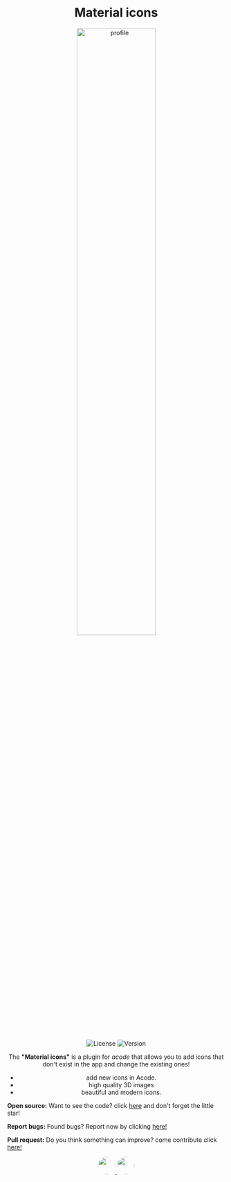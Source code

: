 <div align="center">
<h1>Material icons</h1>
</div>

<div align="center"> 
 <img alt="profile" src="https://raw.githubusercontent.com/sebastianjnuwu/acode-plugins/material-icons/icon.png" width="60%" />
  <br>
  <img alt="License" src="https://img.shields.io/badge/License-Apache%202.0-purple.svg"/>
  <img alt="Version" src="https://img.shields.io/badge/Latest%20version-V1.1.6-purple"/>

<p>The <strong>"Material icons"</strong> is a plugin for <i>acode</i> that allows you to add icons that don't exist in the app and change the existing ones!</p>

 - add new icons in Acode.
 - high quality 3D images
 - beautiful and modern icons.

</div>

<strong>Open source:</strong> Want to see the code? click <a href="https://github.com/sebastianjnuwu/acode-plugins/tree/material-icons">here</a> and don't forget the little star!<br>

<strong>Report bugs:</strong> Found bugs? Report now by clicking <a href="https://github.com/sebastianjnuwu/acode-plugins/issues">here!</a><br>

<strong>Pull request:</strong> Do you think something can improve? come contribute click <a href="https://github.com/sebastianjnuwu/acode-plugins/pulls">here!</a>

<div align="center">
 <a href='https://ko-fi.com/sebastianjnuwu' target='_blank'>
  <img style='border-radius: 20px;height:40px;' src='https://storage.ko-fi.com/cdn/kofi3.png?v=3' />
 </a>
 <a href="https://www.buymeacoffee.com/sebastianjnuwu"target='_blank'><img style="height:40px;border-radius: 20px;" src="https://img.buymeacoffee.com/button-api/?text=Buy me a cookie&emoji=🍪&slug=sebastianjnuwu&button_colour=BD5FFF&font_colour=ffffff&font_family=Lato&outline_colour=000000&coffee_colour=FFDD00" /></a>
</div>